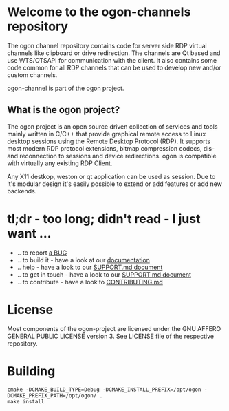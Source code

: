 # Welcome to the ogon-channels repository

The ogon channel repository contains code for server side RDP virtual channels like
clipboard or drive redirection. The channels are Qt based and use WTS/OTSAPI for communication
with the client. It also contains some code common for all RDP channels that can be used to 
develop new and/or custom channels.

ogon-channel is part of the ogon project.

## What is the ogon project?

The ogon project is an open source driven collection of services and tools mainly written in C/C++
that provide graphical remote access to Linux desktop sessions using the Remote Desktop Protocol
(RDP). It supports most modern RDP protocol extensions, bitmap compression codecs, dis- and
reconnection to sessions and device redirections.
ogon is compatible with virtually any existing RDP Client.

Any X11 destkop, weston or qt application can be used as session. Due to it's modular
design it's easily possible to extend or add features or add new backends.

# tl;dr - too long; didn't read - I just want ...

* .. to report [a BUG][bugs]
* .. to build it - have a look at our [documentation][documentation]
* .. help - have a look to our [SUPPORT.md document][support]
* .. to get in touch - have a look to our [SUPPORT.md document][support]
* .. to contribute - have a look to [CONTRIBUTING.md][contribute]

# License

Most components of the ogon-project are licensed under the GNU AFFERO GENERAL PUBLIC LICENSE version 3.
See LICENSE file of the respective repository.

# Building

```
cmake -DCMAKE_BUILD_TYPE=Debug -DCMAKE_INSTALL_PREFIX=/opt/ogon -DCMAKE_PREFIX_PATH=/opt/ogon/ .
make install
```

[support]: https://github.com/ogon-project/ogon-project/blob/master/SUPPORT.md
[bugs]: https://github.com/ogon-project/ogon-project/blob/master/SUPPORT.md#bugs
[documentation]: https://github.com/ogon-project/ogon-project/blob/master/SUPPORT.md#documentation
[contribute]: https://github.com/ogon-project/ogon-project/blob/master/CONTRIBUTING.md
